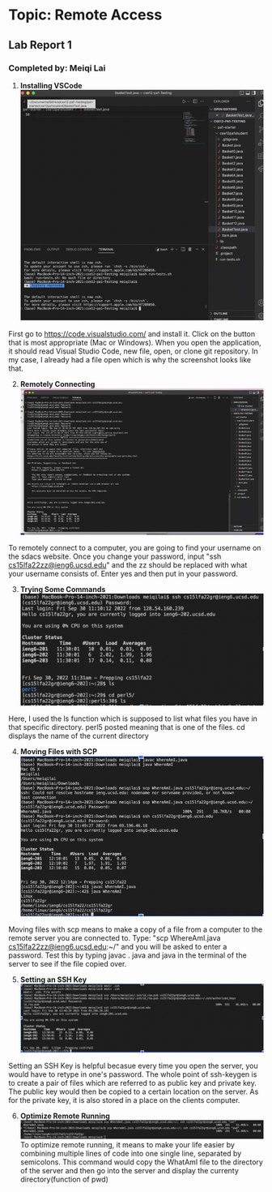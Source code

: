 # Topic: Remote Access 
## Lab Report 1
### Completed by: Meiqi Lai

1) **Installing VSCode**
![image class](1.png)

First go to https://code.visualstudio.com/ and install it. Click on the button that is most appropriate (Mac or Windows).  When you open the application, it should read Visual Studio Code, new file, open, or clone git repository. In my case, I already had a file open which is why the screenshot looks like that. 

2) **Remotely Connecting**
![image class](2.png)

To remotely connect to a computer, you are going to find your username on the sdacs website. Once you change your password, input "ssh cs15lfa22zz@ieng6.ucsd.edu" and the zz should be replaced with what your username consists of. Enter yes and then put in your password. 

3) **Trying Some Commands**
![image](3.png)

Here, I used the ls function which is supposed to list what files you have in that specific directory. perl5 posted meaning that is one of the files. cd displays the name of the current directory

4) **Moving Files with SCP**
![image class](4.png)

Moving files with scp means to make a copy of a file from a computer to the remote server you are connected to. Type: "scp WhereAmI.java cs15lfa22zz@ieng6.ucsd.edu:~/" and you will be asked to enter a password. Test this by typing javac <file name>. java and java <file name> in the terminal of the server to see if the file copied over.

5) **Setting an SSH Key**
![image class](5.png)

Setting an SSH Key is helpful becasue every time you open the server, you would have to retype in one's password. The whole point of ssh-keygen is to create a pair of files which are referred to as public key and private key. The public key would then be copied to a certain location on the server. As for the private key, it is also stored in a place on the clients computer. 

6) **Optimize Remote Running**
![image class](6.png)
To optimize remote running, it means to make your life easier by combining multiple lines of code into one single line, separated by semicolons. This command would copy the WhatAmI file to the directory of the server and then go into the server and display the currenty directory(function of pwd)
